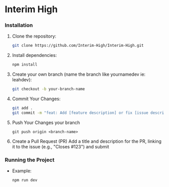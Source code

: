 # Interim High

### Installation

1. Clone the repository:

   ```sh
   git clone https://github.com/Interim-High/Interim-High.git
   ```

2. Install dependencies:

   ```sh
   npm install
   ```

3. Create your own branch (name the branch like yournamedev ie: leahdev):

   ```sh
   git checkout -b your-branch-name
   ```

4. Commit Your Changes:

   ```sh
   git add .
   git commit -m "feat: Add [feature description] or fix [issue description]"
   ```

5. Push Your Changes your branch

   ```
   git push origin <branch-name>
   ```

6. Create a Pull Request (PR)
   Add a title and description for the PR, linking it to the issue (e.g., "Closes #123")
   and submit

### Running the Project

- Example:
  ```sh
  npm run dev
  ```
